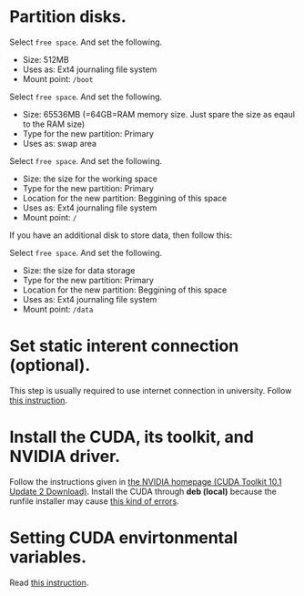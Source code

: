 # Partition disks.

Select `free space`. And set the following.
* Size: 512MB
* Uses as: Ext4 journaling file system
* Mount point: `/boot`

Select `free space`. And set the following.
* Size: 65536MB (=64GB=RAM memory size. Just spare the size as eqaul to the RAM size)
* Type for the new partition: Primary
* Uses as: swap area

Select `free space`. And set the following.
* Size: the size for the working space
* Type for the new partition: Primary
* Location for the new partition: Beggining of this space
* Uses as: Ext4 journaling file system
* Mount point: `/`

If you have an additional disk to store data, then follow this:

Select `free space`. And set the following.
* Size: the size for data storage
* Type for the new partition: Primary
* Location for the new partition: Beggining of this space
* Uses as: Ext4 journaling file system
* Mount point: `/data`

# Set static interent connection (optional).

This step is usually required to use internet connection in university.
Follow [this instruction](https://github.com/sungjae-cho/linux/blob/master/set_static_ip_ubuntu18.md).

# Install the CUDA, its toolkit, and NVIDIA driver.

Follow the instructions given in [the NVIDIA homepage (CUDA Toolkit 10.1 Update 2 Download)](https://developer.nvidia.com/cuda-downloads?target_os=Linux&target_arch=x86_64&target_distro=Ubuntu&target_version=1804&target_type=deblocal).
Install the CUDA through **deb (local)** because the runfile installer may cause [this kind of errors](https://devtalk.nvidia.com/default/topic/1052676/runfile-installer-error-for-cuda-10-1-on-ubuntu-18-04/).

# Setting CUDA envirtonmental variables.

Read [this instruction](https://github.com/sungjae-cho/linux/blob/master/set_cuda_env_var.md).

